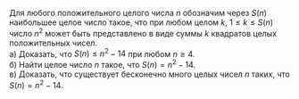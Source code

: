 Для любого положительного целого числа $n$ обозначим через $S\left( n \right)$ наибольшее целое число такое, что при любом целом $k$, $1\le k\le S\left( n \right)$  число ${{n}^{2}}$ может быть представлено в виде суммы $k$  квадратов целых положительных чисел.
<br>а) Доказать, что $S\left( n \right)\le {{n}^{2}}-14$  при любом $n\ge 4$.
<br>б) Найти целое число $n$ такое, что $S\left( n \right)={{n}^{2}}-14$.
<br>в) Доказать, что существует бесконечно много целых чисел $n$ таких, что $S\left( n \right)={{n}^{2}}-14$.